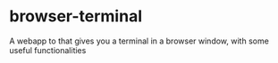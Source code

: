 # browser-terminal
A webapp to that gives you a terminal in a browser window, with some useful functionalities
